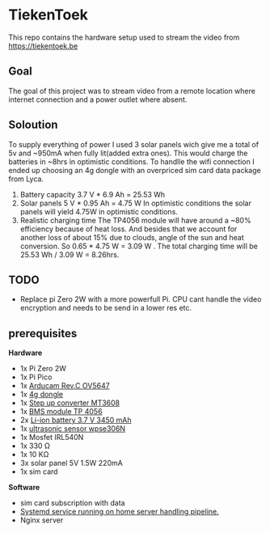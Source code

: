 # TiekenToek
This repo contains the hardware setup used to stream the video from https://tiekentoek.be

## Goal
The goal of this project was to stream video from a remote location where internet connection and a power outlet where absent. 

## Soloution
To supply everything of power I used 3 solar panels wich give me a total of 5v and ~950mA when fully lit(added extra ones). This would charge the batteries in ~8hrs in optimistic conditions. To handlle the wifi connection I ended up choosing an 4g dongle with an overpriced sim card data package from Lyca. 

1) Battery capacity
   3.7 V * 6.9 Ah = 25.53 Wh
2) Solar panels
   5 V * 0.95 Ah = 4.75 W
   In optimistic conditions the solar panels will yield 4.75W in optimistic conditions.
3) Realistic charging time
   The TP4056 module will have around a ~80% efficiency because of heat loss. And besides that we account for another loss of about 15% due to clouds, angle of the sun and heat conversion. So 0.65 * 4.75 W = 3.09 W . The total charging time will be 25.53 Wh / 3.09 W = 8.26hrs.

## TODO
- Replace pi Zero 2W with a more powerfull Pi. CPU cant handle the video encryption and needs to be send in a lower res etc.

## prerequisites
**Hardware**
- 1x Pi Zero 2W
- 1x Pi Pico
- 1x [Arducam Rev.C OV5647](https://www.raspberrystore.nl/PrestaShop/nl/camera/558-arducam-revc-ov5647-cs-mount-cameramodule-4mm-lens-ls-2716.html)
- 1x [4g dongle](https://www.bol.com/be/nl/p/4g-wifi-dongle-glofi-wingle-f8-dongel-voor-draadloze-4g-150mbps-wit/9300000181539362/?Referrer=ENTcli_shipment_confirmation_standard_7131a3af-d2c5-4571-b5da-8ea3d4253ac7)
- 1x [Step up converter MT3608](https://www.az-delivery.de/nl/products/mt3608-dc-dc-step-up-modul-1)
- 1x [BMS module TP 4056](https://www.az-delivery.de/nl/products/az-delivery-laderegler-tp4056-mini-usb)
- 2x [Li-ion battery 3.7 V 3450 mAh](https://www.123accu.nl/Samsung-INR18650-35E-Li-ion-batterij-3-7-V-3450-mAh-8A-i49699.html)
- 1x [ultrasonic sensor wpse306N](https://whadda.com/product/ultrasonic-distance-sensor-wpse306n/)
- 1x Mosfet IRL540N
- 1x 330 Ω
- 1x 10 KΩ
- 3x solar panel 5V 1.5W 220mA
- 1x sim card

**Software**
-  sim card subscription with data
- [Systemd service running on home server handling pipeline.](https://github.com/MaximBauwelinck1/TiekenToek/blob/main/scripts/Streaming%20service%20home%20server)
- Nginx server
